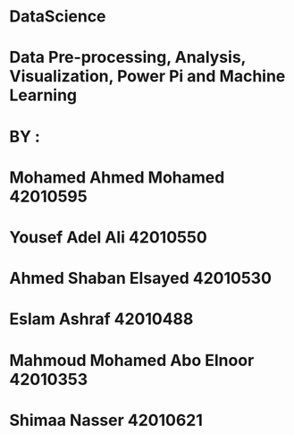 # DataScience
# Data Pre-processing, Analysis, Visualization, Power Pi and Machine Learning
# BY : 
# Mohamed Ahmed Mohamed             42010595
# Yousef Adel Ali                   42010550
# Ahmed Shaban Elsayed              42010530
# Eslam Ashraf                      42010488
# Mahmoud Mohamed Abo Elnoor        42010353
# Shimaa Nasser                     42010621
